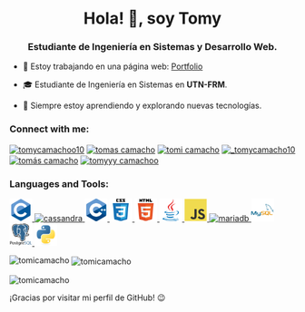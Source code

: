 <h1 align="center">Hola! 👋, soy Tomy</h1>
<h3 align="center">Estudiante de Ingeniería en Sistemas y Desarrollo Web.</h3>

- 🔭 Estoy trabajando en una página web: [Portfolio](https://github.com/TomiCamacho/TPFinal2REACT)

- 🎓 Estudiante de Ingeniería en Sistemas en **UTN-FRM**.

- 🌱 Siempre estoy aprendiendo y explorando nuevas tecnologías.

<h3 align="left">Connect with me:</h3>
<p align="left">
<a href="https://twitter.com/tomycamachoo10" target="blank"><img align="center" src="https://raw.githubusercontent.com/rahuldkjain/github-profile-readme-generator/master/src/images/icons/Social/twitter.svg" alt="tomycamachoo10" height="30" width="40" /></a>
<a href="https://linkedin.com/in/tomás-camacho-192b11223" target="blank"><img align="center" src="https://raw.githubusercontent.com/rahuldkjain/github-profile-readme-generator/master/src/images/icons/Social/linked-in-alt.svg" alt="tomas camacho" height="30" width="40" /></a>
<a href="https://fb.com/tomi camacho" target="blank"><img align="center" src="https://raw.githubusercontent.com/rahuldkjain/github-profile-readme-generator/master/src/images/icons/Social/facebook.svg" alt="tomi camacho" height="30" width="40" /></a>
<a href="https://instagram.com/_tomycamacho10" target="blank"><img align="center" src="https://raw.githubusercontent.com/rahuldkjain/github-profile-readme-generator/master/src/images/icons/Social/instagram.svg" alt="_tomycamacho10" height="30" width="40" /></a>
<a href="https://dribbble.com/tomás camacho" target="blank"><img align="center" src="https://raw.githubusercontent.com/rahuldkjain/github-profile-readme-generator/master/src/images/icons/Social/dribbble.svg" alt="tomás camacho" height="30" width="40" /></a>
<a href="https://www.behance.net/tomyyy camachoo" target="blank"><img align="center" src="https://raw.githubusercontent.com/rahuldkjain/github-profile-readme-generator/master/src/images/icons/Social/behance.svg" alt="tomyyy camachoo" height="30" width="40" /></a>
</p>

<h3 align="left">Languages and Tools:</h3>
<p align="left"> <a href="https://www.cprogramming.com/" target="_blank" rel="noreferrer"> <img src="https://raw.githubusercontent.com/devicons/devicon/master/icons/c/c-original.svg" alt="c" width="40" height="40"/> </a> <a href="https://cassandra.apache.org/" target="_blank" rel="noreferrer"> <img src="https://www.vectorlogo.zone/logos/apache_cassandra/apache_cassandra-icon.svg" alt="cassandra" width="40" height="40"/> </a> <a href="https://www.w3schools.com/cpp/" target="_blank" rel="noreferrer"> <img src="https://raw.githubusercontent.com/devicons/devicon/master/icons/cplusplus/cplusplus-original.svg" alt="cplusplus" width="40" height="40"/> </a> <a href="https://www.w3schools.com/css/" target="_blank" rel="noreferrer"> <img src="https://raw.githubusercontent.com/devicons/devicon/master/icons/css3/css3-original-wordmark.svg" alt="css3" width="40" height="40"/> </a> <a href="https://www.w3.org/html/" target="_blank" rel="noreferrer"> <img src="https://raw.githubusercontent.com/devicons/devicon/master/icons/html5/html5-original-wordmark.svg" alt="html5" width="40" height="40"/> </a> <a href="https://www.java.com" target="_blank" rel="noreferrer"> <img src="https://raw.githubusercontent.com/devicons/devicon/master/icons/java/java-original.svg" alt="java" width="40" height="40"/> </a> <a href="https://developer.mozilla.org/en-US/docs/Web/JavaScript" target="_blank" rel="noreferrer"> <img src="https://raw.githubusercontent.com/devicons/devicon/master/icons/javascript/javascript-original.svg" alt="javascript" width="40" height="40"/> </a> <a href="https://mariadb.org/" target="_blank" rel="noreferrer"> <img src="https://www.vectorlogo.zone/logos/mariadb/mariadb-icon.svg" alt="mariadb" width="40" height="40"/> </a> <a href="https://www.mysql.com/" target="_blank" rel="noreferrer"> <img src="https://raw.githubusercontent.com/devicons/devicon/master/icons/mysql/mysql-original-wordmark.svg" alt="mysql" width="40" height="40"/> </a> <a href="https://www.postgresql.org" target="_blank" rel="noreferrer"> <img src="https://raw.githubusercontent.com/devicons/devicon/master/icons/postgresql/postgresql-original-wordmark.svg" alt="postgresql" width="40" height="40"/> </a> <a href="https://www.python.org" target="_blank" rel="noreferrer"> <img src="https://raw.githubusercontent.com/devicons/devicon/master/icons/python/python-original.svg" alt="python" width="40" height="40"/> </a> </p>

<p><img align="left" src="https://github-readme-stats.vercel.app/api/top-langs?username=tomicamacho&show_icons=true&locale=en&layout=compact" alt="tomicamacho" /></p>

<p>&nbsp;<img align="center" src="https://github-readme-stats.vercel.app/api?username=tomicamacho&show_icons=true&locale=en" alt="tomicamacho" /></p>

<p><img align="center" src="https://github-readme-streak-stats.herokuapp.com/?user=tomicamacho&" alt="tomicamacho" /></p>

¡Gracias por visitar mi perfil de GitHub! 😉
